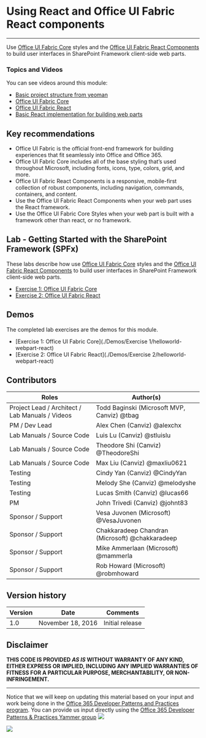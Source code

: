 # Using React and Office UI Fabric React components #

----------

Use [Office UI Fabric Core](https://github.com/OfficeDev/office-ui-fabric-core) styles and the [Office UI Fabric React Components](https://github.com/OfficeDev/office-ui-fabric-react) to build user interfaces in SharePoint Framework client-side web parts.

### Topics and Videos ###
You can see videos around this module:

- [Basic project structure from yeoman](https://aka.ms/spfxtm6s1)
- [Office UI Fabric Core](https://aka.ms/spfxtm6s2)
- [Office UI Fabric React](https://aka.ms/spfxtm6s3)
- [Basic React implementation for building web parts](https://aka.ms/spfxtm6s4)

## Key recommendations ##
- Office UI Fabric is the official front-end framework for building experiences that fit seamlessly into Office and Office 365.
- Office UI Fabric Core includes all of the base styling that’s used throughout Microsoft, including fonts, icons, type, colors, grid, and more.
- Office UI Fabric React Components is a responsive, mobile-first collection of robust components, including navigation, commands, containers, and content.
- Use the Office UI Fabric React Components when your web part uses the React framework.
- Use the Office UI Fabric Core Styles when your web part is built with a framework other than react, or no framework.

## Lab - Getting Started with the SharePoint Framework (SPFx) ##
These labs describe how use [Office UI Fabric Core](https://github.com/OfficeDev/office-ui-fabric-core) styles and the [Office UI Fabric React Components](https://github.com/OfficeDev/office-ui-fabric-react) to build user interfaces in SharePoint Framework client-side web parts. 

- [Exercise 1: Office UI Fabric Core](./Lab.md#exercise-1-office-ui-fabric-core)
- [Exercise 2: Office UI Fabric React](./Lab.md#exercise-2-office-ui-fabric-react)

## Demos ##
The completed lab exercises are the demos for this module. 

- [Exercise 1: Office UI Fabric Core](./Demos/Exercise 1/helloworld-webpart-react)
- [Exercise 2: Office UI Fabric React](./Demos/Exercise 2/helloworld-webpart-react)

## Contributors ##
| Roles                                    			| Author(s)                                			|
| -------------------------------------------------	| ------------------------------------------------- |
| Project Lead / Architect / Lab Manuals / Videos   | Todd Baginski (Microsoft MVP, Canviz) @tbag		|
| PM / Dev Lead                            			| Alex Chen (Canviz) @alexchx  						|
| Lab Manuals / Source Code                			| Luis Lu (Canviz) @stluislu   						|
| Lab Manuals / Source Code                			| Theodore Shi (Canviz) @TheodoreShi				|
| Lab Manuals / Source Code                			| Max Liu (Canviz) @maxliu0621 						|
| Testing                                  			| Cindy Yan (Canviz) @CindyYan     					|
| Testing                                  			| Melody She (Canviz) @melodyshe   					|
| Testing                                  			| Lucas Smith (Canviz) @lucas66   					|
| PM                                       			| John Trivedi (Canviz) @johnt83      				|
| Sponsor / Support                        			| Vesa Juvonen (Microsoft) @VesaJuvonen   			|
| Sponsor / Support                        			| Chakkaradeep Chandran (Microsoft) @chakkaradeep   |
| Sponsor / Support                        			| Mike Ammerlaan (Microsoft) @mammerla         		|
| Sponsor / Support                        			| Rob Howard (Microsoft) @robmhoward      			|

## Version history ##

| Version | Date          		| Comments        |
| ------- | ------------------- | --------------- |
| 1.0     | November 18, 2016 	| Initial release |

## Disclaimer ##
**THIS CODE IS PROVIDED *AS IS* WITHOUT WARRANTY OF ANY KIND, EITHER EXPRESS OR IMPLIED, INCLUDING ANY IMPLIED WARRANTIES OF FITNESS FOR A PARTICULAR PURPOSE, MERCHANTABILITY, OR NON-INFRINGEMENT.**

----------

Notice that we will keep on updating this material based on your input and work being done in the [Office 365 Developer Patterns and Practices program](http://aka.ms/officedevpnp). You can provide us input directly using the [Office 365 Developer Patterns & Practices Yammer group](http://aka.ms/officedevpnpyammer)
![](https://camo.githubusercontent.com/a732087ed949b0f2f84f5f02b8c79f1a9dd96f65/687474703a2f2f692e696d6775722e636f6d2f6c3031686876452e706e67)

<img src="https://telemetry.sharepointpnp.com/TrainingContent/SharePoint/SharePointFramework/06-using-react-and-office-ui-fabric-components" />